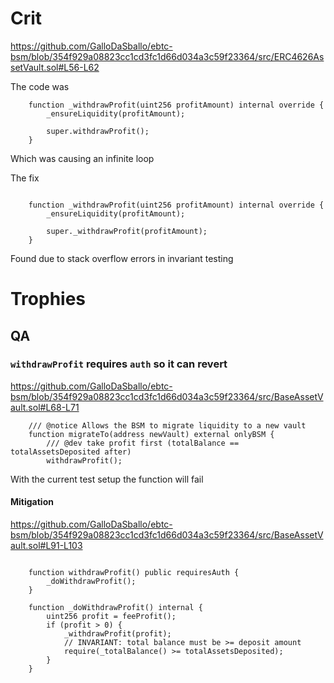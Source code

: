 # Crit

https://github.com/GalloDaSballo/ebtc-bsm/blob/354f929a08823cc1cd3fc1d66d034a3c59f23364/src/ERC4626AssetVault.sol#L56-L62

The code was

```solidity
    function _withdrawProfit(uint256 profitAmount) internal override {
        _ensureLiquidity(profitAmount);

        super.withdrawProfit();
    }

```

Which was causing an infinite loop

The fix

```solidity

    function _withdrawProfit(uint256 profitAmount) internal override {
        _ensureLiquidity(profitAmount);

        super._withdrawProfit(profitAmount);
    }

```

Found due to stack overflow errors in invariant testing

# Trophies


## QA

### `withdrawProfit` requires `auth` so it can revert

https://github.com/GalloDaSballo/ebtc-bsm/blob/354f929a08823cc1cd3fc1d66d034a3c59f23364/src/BaseAssetVault.sol#L68-L71

```solidity
    /// @notice Allows the BSM to migrate liquidity to a new vault
    function migrateTo(address newVault) external onlyBSM {
        /// @dev take profit first (totalBalance == totalAssetsDeposited after)
        withdrawProfit();
```



With the current test setup the function will fail

#### Mitigation

https://github.com/GalloDaSballo/ebtc-bsm/blob/354f929a08823cc1cd3fc1d66d034a3c59f23364/src/BaseAssetVault.sol#L91-L103

```solidity

    function withdrawProfit() public requiresAuth {
        _doWithdrawProfit();
    }

    function _doWithdrawProfit() internal {
        uint256 profit = feeProfit();
        if (profit > 0) {
            _withdrawProfit(profit);
            // INVARIANT: total balance must be >= deposit amount
            require(_totalBalance() >= totalAssetsDeposited);
        }
    }
```